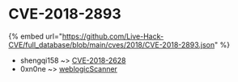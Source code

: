 # CVE-2018-2893
{% embed url="https://github.com/Live-Hack-CVE/full_database/blob/main/cves/2018/CVE-2018-2893.json" %}

* shengqi158 ~> [CVE-2018-2628](https://www.alice-snow.ru/2018/database/cve-2018-2893/cve-2018-2628-shengqi158)
* 0xn0ne ~> [weblogicScanner](https://www.alice-snow.ru/2018/database/cve-2018-2893/weblogicscanner-0xn0ne)